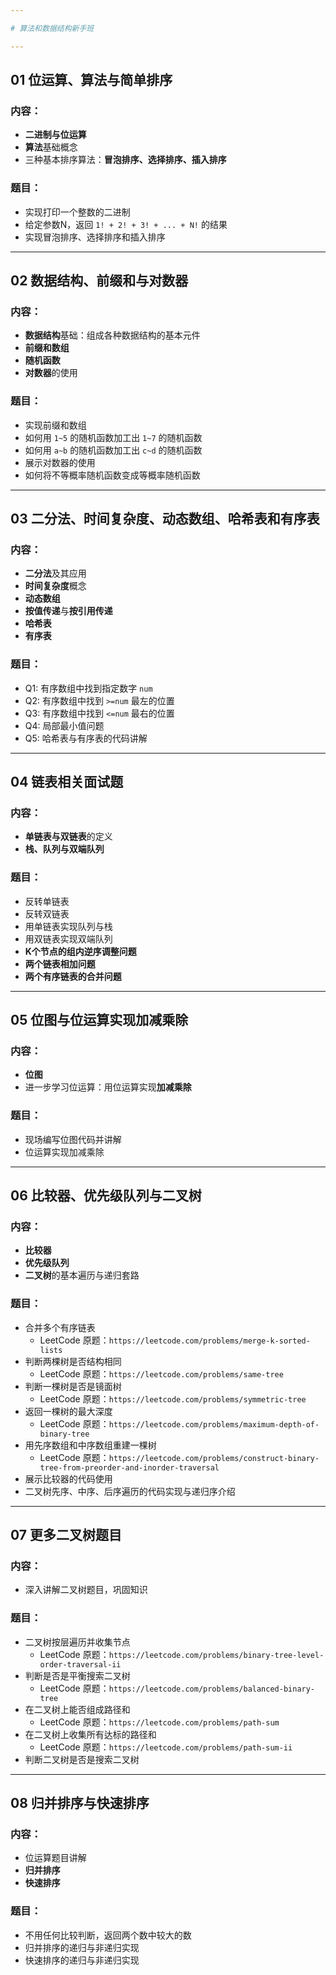 ```yaml
---

# 算法和数据结构新手班

---
```


## 01 位运算、算法与简单排序

### **内容：**
* **二进制与位运算**
* **算法**基础概念
* 三种基本排序算法：**冒泡排序、选择排序、插入排序**

### **题目：**
* 实现打印一个整数的二进制
* 给定参数N，返回 `1! + 2! + 3! + ... + N!` 的结果
* 实现冒泡排序、选择排序和插入排序

---

## 02 数据结构、前缀和与对数器

### **内容：**
* **数据结构**基础：组成各种数据结构的基本元件
* **前缀和数组**
* **随机函数**
* **对数器**的使用

### **题目：**
* 实现前缀和数组
* 如何用 `1~5` 的随机函数加工出 `1~7` 的随机函数
* 如何用 `a~b` 的随机函数加工出 `c~d` 的随机函数
* 展示对数器的使用
* 如何将不等概率随机函数变成等概率随机函数

---

## 03 二分法、时间复杂度、动态数组、哈希表和有序表

### **内容：**
* **二分法**及其应用
* **时间复杂度**概念
* **动态数组**
* **按值传递**与**按引用传递**
* **哈希表**
* **有序表**

### **题目：**
* Q1: 有序数组中找到指定数字 `num`
* Q2: 有序数组中找到 `>=num` 最左的位置
* Q3: 有序数组中找到 `<=num` 最右的位置
* Q4: 局部最小值问题
* Q5: 哈希表与有序表的代码讲解

---

## 04 链表相关面试题

### **内容：**
* **单链表与双链表**的定义
* **栈、队列与双端队列**

### **题目：**
* 反转单链表
* 反转双链表
* 用单链表实现队列与栈
* 用双链表实现双端队列
* **K个节点的组内逆序调整问题**
* **两个链表相加问题**
* **两个有序链表的合并问题**

---

## 05 位图与位运算实现加减乘除

### **内容：**
* **位图**
* 进一步学习位运算：用位运算实现**加减乘除**

### **题目：**
* 现场编写位图代码并讲解
* 位运算实现加减乘除

---

## 06 比较器、优先级队列与二叉树

### **内容：**
* **比较器**
* **优先级队列**
* **二叉树**的基本遍历与递归套路

### **题目：**
* 合并多个有序链表
    * LeetCode 原题：`https://leetcode.com/problems/merge-k-sorted-lists`
* 判断两棵树是否结构相同
    * LeetCode 原题：`https://leetcode.com/problems/same-tree`
* 判断一棵树是否是镜面树
    * LeetCode 原题：`https://leetcode.com/problems/symmetric-tree`
* 返回一棵树的最大深度
    * LeetCode 原题：`https://leetcode.com/problems/maximum-depth-of-binary-tree`
* 用先序数组和中序数组重建一棵树
    * LeetCode 原题：`https://leetcode.com/problems/construct-binary-tree-from-preorder-and-inorder-traversal`
* 展示比较器的代码使用
* 二叉树先序、中序、后序遍历的代码实现与递归序介绍

---

## 07 更多二叉树题目

### **内容：**
* 深入讲解二叉树题目，巩固知识

### **题目：**
* 二叉树按层遍历并收集节点
    * LeetCode 原题：`https://leetcode.com/problems/binary-tree-level-order-traversal-ii`
* 判断是否是平衡搜索二叉树
    * LeetCode 原题：`https://leetcode.com/problems/balanced-binary-tree`
* 在二叉树上能否组成路径和
    * LeetCode 原题：`https://leetcode.com/problems/path-sum`
* 在二叉树上收集所有达标的路径和
    * LeetCode 原题：`https://leetcode.com/problems/path-sum-ii`
* 判断二叉树是否是搜索二叉树

---

## 08 归并排序与快速排序

### **内容：**
* 位运算题目讲解
* **归并排序**
* **快速排序**

### **题目：**
* 不用任何比较判断，返回两个数中较大的数
* 归并排序的递归与非递归实现
* 快速排序的递归与非递归实现